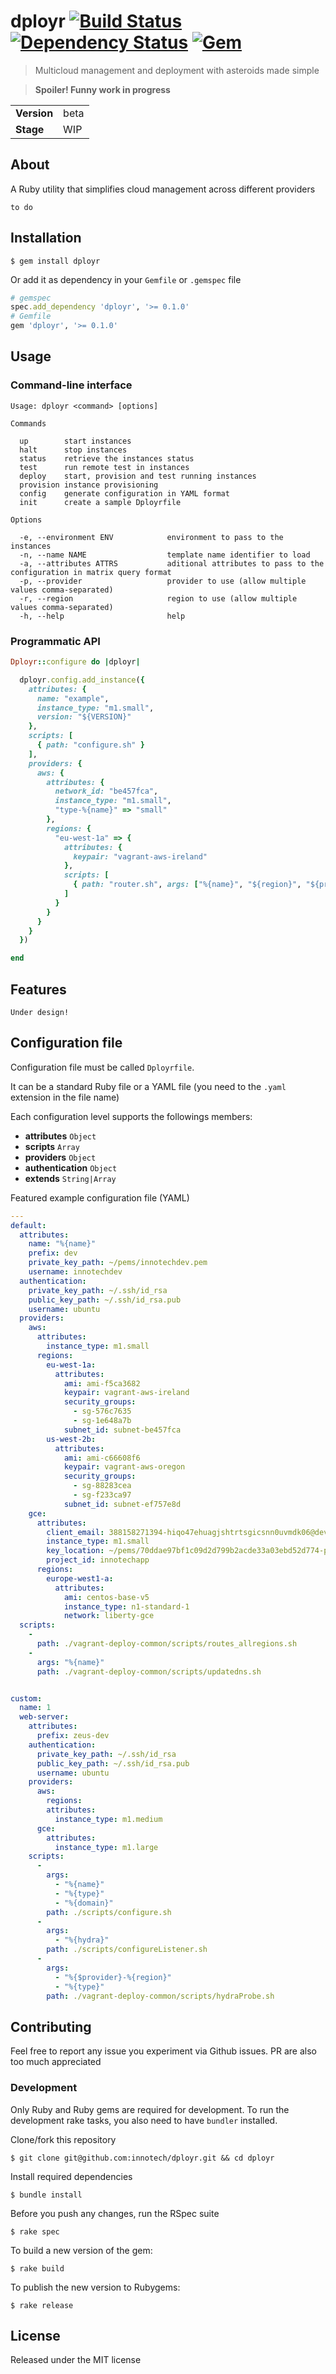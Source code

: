 # dployr [![Build Status](https://secure.travis-ci.org/innotech/dployr.png?branch=master)][travis] [![Dependency Status](https://gemnasium.com/innotech/dployr.png)][gemnasium] [![Gem](https://badge.fury.io/js/dployr.png)][gem]

[travis]: http://travis-ci.org/innotech/dployr
[gemnasium]: https://gemnasium.com/innotech/dployr
[gem]: http://rubygems.org/gems/dployr

> Multicloud management and deployment with asteroids made simple

> **Spoiler! Funny work in progress**

<table>
<tr>
<td><b>Version</b></td><td>beta</td>
</tr>
<tr>
<td><b>Stage</b></td><td>WIP</td>
</tr>
</table>

## About

A Ruby utility that simplifies cloud management across different providers

`to do`

## Installation

```
$ gem install dployr
```

Or add it as dependency in your `Gemfile` or `.gemspec` file
```ruby
# gemspec
spec.add_dependency 'dployr', '>= 0.1.0'
# Gemfile
gem 'dployr', '>= 0.1.0'
```

## Usage

### Command-line interface

```
Usage: dployr <command> [options]

Commands

  up        start instances
  halt      stop instances
  status    retrieve the instances status
  test      run remote test in instances
  deploy    start, provision and test running instances
  provision instance provisioning
  config    generate configuration in YAML format
  init      create a sample Dployrfile

Options

  -e, --environment ENV            environment to pass to the instances
  -n, --name NAME                  template name identifier to load
  -a, --attributes ATTRS           aditional attributes to pass to the configuration in matrix query format
  -p, --provider                   provider to use (allow multiple values comma-separated)
  -r, --region                     region to use (allow multiple values comma-separated)
  -h, --help                       help

```

### Programmatic API

```ruby
Dployr::configure do |dployr|

  dployr.config.add_instance({
    attributes: {
      name: "example",
      instance_type: "m1.small",
      version: "${VERSION}"
    },
    scripts: [
      { path: "configure.sh" }
    ],
    providers: {
      aws: {
        attributes: {
          network_id: "be457fca",
          instance_type: "m1.small",
          "type-%{name}" => "small"
        },
        regions: {
          "eu-west-1a" => {
            attributes: {
              keypair: "vagrant-aws-ireland"
            },
            scripts: [
              { path: "router.sh", args: ["%{name}", "${region}", "${provider}"] }
            ]
          }
        }
      }
    }
  })

end
```

## Features

`Under design!`

## Configuration file

Configuration file must be called `Dployrfile`.

It can be a standard Ruby file or a YAML file (you need to the `.yaml` extension in the file name)


Each configuration level supports the followings members:
- **attributes** `Object`
- **scripts** `Array`
- **providers** `Object`
- **authentication** `Object`
- **extends** `String|Array`


Featured example configuration file (YAML)
```yaml
---
default:
  attributes:
    name: "%{name}"
    prefix: dev
    private_key_path: ~/pems/innotechdev.pem
    username: innotechdev
  authentication:
    private_key_path: ~/.ssh/id_rsa
    public_key_path: ~/.ssh/id_rsa.pub
    username: ubuntu
  providers:
    aws:
      attributes:
        instance_type: m1.small
      regions:
        eu-west-1a:
          attributes:
            ami: ami-f5ca3682
            keypair: vagrant-aws-ireland
            security_groups:
              - sg-576c7635
              - sg-1e648a7b
            subnet_id: subnet-be457fca
        us-west-2b:
          attributes:
            ami: ami-c66608f6
            keypair: vagrant-aws-oregon
            security_groups:
              - sg-88283cea
              - sg-f233ca97
            subnet_id: subnet-ef757e8d
    gce:
      attributes:
        client_email: 388158271394-hiqo47ehuagjshtrtsgicsnn0uvmdk06@developer.gserviceaccount.com
        instance_type: m1.small
        key_location: ~/pems/70ddae97bf1c09d2d799b2acde33a03ebd52d774-privatekey.p12
        project_id: innotechapp
      regions:
        europe-west1-a:
          attributes:
            ami: centos-base-v5
            instance_type: n1-standard-1
            network: liberty-gce
  scripts:
    -
      path: ./vagrant-deploy-common/scripts/routes_allregions.sh
    -
      args: "%{name}"
      path: ./vagrant-deploy-common/scripts/updatedns.sh


custom:
  name: 1
  web-server:
    attributes:
      prefix: zeus-dev
    authentication:
      private_key_path: ~/.ssh/id_rsa
      public_key_path: ~/.ssh/id_rsa.pub
      username: ubuntu
    providers:
      aws:
        regions:
        attributes:
          instance_type: m1.medium
      gce:
        attributes:
          instance_type: m1.large
    scripts:
      -
        args:
          - "%{name}"
          - "%{type}"
          - "%{domain}"
        path: ./scripts/configure.sh
      -
        args:
          - "%{hydra}"
        path: ./scripts/configureListener.sh
      -
        args:
          - "%{$provider}-%{region}"
          - "%{type}"
        path: ./vagrant-deploy-common/scripts/hydraProbe.sh

```

## Contributing

Feel free to report any issue you experiment via Github issues.
PR are also too much appreciated

### Development

Only Ruby and Ruby gems are required for development.
To run the development rake tasks, you also need to have `bundler` installed.

Clone/fork this repository
```
$ git clone git@github.com:innotech/dployr.git && cd dployr
```

Install required dependencies
```
$ bundle install
```

Before you push any changes, run the RSpec suite
```
$ rake spec
```

To build a new version of the gem:
```
$ rake build
````

To publish the new version to Rubygems:
```
$ rake release
```

## License

Released under the MIT license
